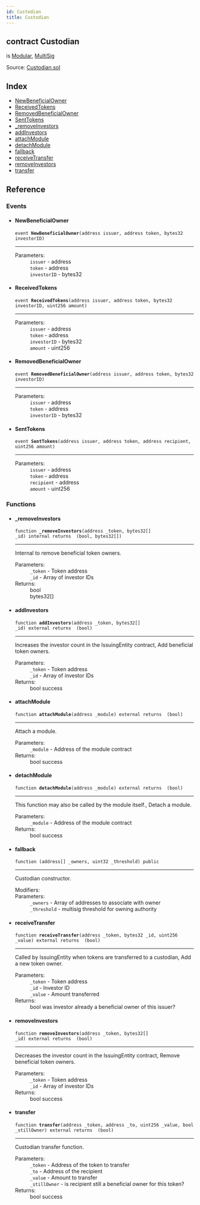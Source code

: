 ```yaml
---
id: Custodian
title: Custodian
---
```


<div class="contract-doc"><div class="contract"><h2 class="contract-header"><span class="contract-kind">contract</span> Custodian</h2><p class="base-contracts"><span>is</span> <a href="components_Modular.html">Modular</a><span>, </span><a href="components_MultiSig.html">MultiSig</a></p><div class="source">Source: <a href="git+https://github.com/SFT-Protocol/security-token/blob/v0.11.2/contracts/Custodian.sol" target="_blank">Custodian.sol</a></div></div><div class="index"><h2>Index</h2><ul><li><a href="Custodian.html#NewBeneficialOwner">NewBeneficialOwner</a></li><li><a href="Custodian.html#ReceivedTokens">ReceivedTokens</a></li><li><a href="Custodian.html#RemovedBeneficialOwner">RemovedBeneficialOwner</a></li><li><a href="Custodian.html#SentTokens">SentTokens</a></li><li><a href="Custodian.html#_removeInvestors">_removeInvestors</a></li><li><a href="Custodian.html#addInvestors">addInvestors</a></li><li><a href="Custodian.html#attachModule">attachModule</a></li><li><a href="Custodian.html#detachModule">detachModule</a></li><li><a href="Custodian.html#">fallback</a></li><li><a href="Custodian.html#receiveTransfer">receiveTransfer</a></li><li><a href="Custodian.html#removeInvestors">removeInvestors</a></li><li><a href="Custodian.html#transfer">transfer</a></li></ul></div><div class="reference"><h2>Reference</h2><div class="events"><h3>Events</h3><ul><li><div class="item event"><span id="NewBeneficialOwner" class="anchor-marker"></span><h4 class="name">NewBeneficialOwner</h4><div class="body"><code class="signature">event <strong>NewBeneficialOwner</strong><span>(address issuer, address token, bytes32 investorID) </span></code><hr/><dl><dt><span class="label-parameters">Parameters:</span></dt><dd><div><code>issuer</code> - address</div><div><code>token</code> - address</div><div><code>investorID</code> - bytes32</div></dd></dl></div></div></li><li><div class="item event"><span id="ReceivedTokens" class="anchor-marker"></span><h4 class="name">ReceivedTokens</h4><div class="body"><code class="signature">event <strong>ReceivedTokens</strong><span>(address issuer, address token, bytes32 investorID, uint256 amount) </span></code><hr/><dl><dt><span class="label-parameters">Parameters:</span></dt><dd><div><code>issuer</code> - address</div><div><code>token</code> - address</div><div><code>investorID</code> - bytes32</div><div><code>amount</code> - uint256</div></dd></dl></div></div></li><li><div class="item event"><span id="RemovedBeneficialOwner" class="anchor-marker"></span><h4 class="name">RemovedBeneficialOwner</h4><div class="body"><code class="signature">event <strong>RemovedBeneficialOwner</strong><span>(address issuer, address token, bytes32 investorID) </span></code><hr/><dl><dt><span class="label-parameters">Parameters:</span></dt><dd><div><code>issuer</code> - address</div><div><code>token</code> - address</div><div><code>investorID</code> - bytes32</div></dd></dl></div></div></li><li><div class="item event"><span id="SentTokens" class="anchor-marker"></span><h4 class="name">SentTokens</h4><div class="body"><code class="signature">event <strong>SentTokens</strong><span>(address issuer, address token, address recipient, uint256 amount) </span></code><hr/><dl><dt><span class="label-parameters">Parameters:</span></dt><dd><div><code>issuer</code> - address</div><div><code>token</code> - address</div><div><code>recipient</code> - address</div><div><code>amount</code> - uint256</div></dd></dl></div></div></li></ul></div><div class="functions"><h3>Functions</h3><ul><li><div class="item function"><span id="_removeInvestors" class="anchor-marker"></span><h4 class="name">_removeInvestors</h4><div class="body"><code class="signature">function <strong>_removeInvestors</strong><span>(address _token, bytes32[] _id) </span><span>internal </span><span>returns  (bool, bytes32[]) </span></code><hr/><div class="description"><p>Internal to remove beneficial token owners.</p></div><dl><dt><span class="label-parameters">Parameters:</span></dt><dd><div><code>_token</code> - Token address</div><div><code>_id</code> - Array of investor IDs</div></dd><dt><span class="label-return">Returns:</span></dt><dd>bool</dd><dd>bytes32[]</dd></dl></div></div></li><li><div class="item function"><span id="addInvestors" class="anchor-marker"></span><h4 class="name">addInvestors</h4><div class="body"><code class="signature">function <strong>addInvestors</strong><span>(address _token, bytes32[] _id) </span><span>external </span><span>returns  (bool) </span></code><hr/><div class="description"><p>Increases the investor count in the IssuingEntity contract, Add beneficial token owners.</p></div><dl><dt><span class="label-parameters">Parameters:</span></dt><dd><div><code>_token</code> - Token address</div><div><code>_id</code> - Array of investor IDs</div></dd><dt><span class="label-return">Returns:</span></dt><dd>bool success</dd></dl></div></div></li><li><div class="item function"><span id="attachModule" class="anchor-marker"></span><h4 class="name">attachModule</h4><div class="body"><code class="signature">function <strong>attachModule</strong><span>(address _module) </span><span>external </span><span>returns  (bool) </span></code><hr/><div class="description"><p>Attach a module.</p></div><dl><dt><span class="label-parameters">Parameters:</span></dt><dd><div><code>_module</code> - Address of the module contract</div></dd><dt><span class="label-return">Returns:</span></dt><dd>bool success</dd></dl></div></div></li><li><div class="item function"><span id="detachModule" class="anchor-marker"></span><h4 class="name">detachModule</h4><div class="body"><code class="signature">function <strong>detachModule</strong><span>(address _module) </span><span>external </span><span>returns  (bool) </span></code><hr/><div class="description"><p>This function may also be called by the module itself., Detach a module.</p></div><dl><dt><span class="label-parameters">Parameters:</span></dt><dd><div><code>_module</code> - Address of the module contract</div></dd><dt><span class="label-return">Returns:</span></dt><dd>bool success</dd></dl></div></div></li><li><div class="item function"><span id="fallback" class="anchor-marker"></span><h4 class="name">fallback</h4><div class="body"><code class="signature">function <strong></strong><span>(address[] _owners, uint32 _threshold) </span><span>public </span></code><hr/><div class="description"><p>Custodian constructor.</p></div><dl><dt><span class="label-modifiers">Modifiers:</span></dt><dd></dd><dt><span class="label-parameters">Parameters:</span></dt><dd><div><code>_owners</code> - Array of addresses to associate with owner</div><div><code>_threshold</code> - multisig threshold for owning authority</div></dd></dl></div></div></li><li><div class="item function"><span id="receiveTransfer" class="anchor-marker"></span><h4 class="name">receiveTransfer</h4><div class="body"><code class="signature">function <strong>receiveTransfer</strong><span>(address _token, bytes32 _id, uint256 _value) </span><span>external </span><span>returns  (bool) </span></code><hr/><div class="description"><p>Called by IssuingEntity when tokens are transferred to a custodian, Add a new token owner.</p></div><dl><dt><span class="label-parameters">Parameters:</span></dt><dd><div><code>_token</code> - Token address</div><div><code>_id</code> - Investor ID</div><div><code>_value</code> - Amount transferred</div></dd><dt><span class="label-return">Returns:</span></dt><dd>bool was investor already a beneficial owner of this issuer?</dd></dl></div></div></li><li><div class="item function"><span id="removeInvestors" class="anchor-marker"></span><h4 class="name">removeInvestors</h4><div class="body"><code class="signature">function <strong>removeInvestors</strong><span>(address _token, bytes32[] _id) </span><span>external </span><span>returns  (bool) </span></code><hr/><div class="description"><p>Decreases the investor count in the IssuingEntity contract, Remove beneficial token owners.</p></div><dl><dt><span class="label-parameters">Parameters:</span></dt><dd><div><code>_token</code> - Token address</div><div><code>_id</code> - Array of investor IDs</div></dd><dt><span class="label-return">Returns:</span></dt><dd>bool success</dd></dl></div></div></li><li><div class="item function"><span id="transfer" class="anchor-marker"></span><h4 class="name">transfer</h4><div class="body"><code class="signature">function <strong>transfer</strong><span>(address _token, address _to, uint256 _value, bool _stillOwner) </span><span>external </span><span>returns  (bool) </span></code><hr/><div class="description"><p>Custodian transfer function.</p></div><dl><dt><span class="label-parameters">Parameters:</span></dt><dd><div><code>_token</code> - Address of the token to transfer</div><div><code>_to</code> - Address of the recipient</div><div><code>_value</code> - Amount to transfer</div><div><code>_stillOwner</code> - is recipient still a beneficial owner for this token?</div></dd><dt><span class="label-return">Returns:</span></dt><dd>bool success</dd></dl></div></div></li></ul></div></div></div>
